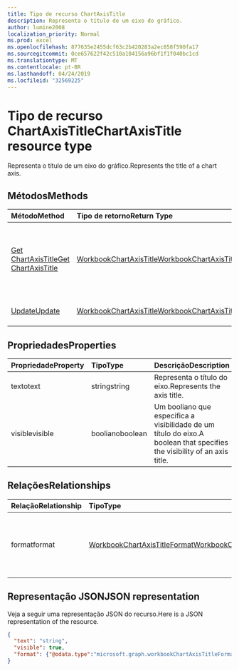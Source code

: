 ```yaml
---
title: Tipo de recurso ChartAxisTitle
description: Representa o título de um eixo do gráfico.
author: lumine2008
localization_priority: Normal
ms.prod: excel
ms.openlocfilehash: 877635e2455dcf63c2b420283a2ec858f590fa17
ms.sourcegitcommit: 0ce657622f42c510a104156a96bf1f1f040bc1cd
ms.translationtype: MT
ms.contentlocale: pt-BR
ms.lasthandoff: 04/24/2019
ms.locfileid: "32569225"
---
```

# <a name="chartaxistitle-resource-type"></a><span data-ttu-id="3d0f6-103">Tipo de recurso ChartAxisTitle</span><span class="sxs-lookup"><span data-stu-id="3d0f6-103">ChartAxisTitle resource type</span></span>

<span data-ttu-id="3d0f6-104">Representa o título de um eixo do gráfico.</span><span class="sxs-lookup"><span data-stu-id="3d0f6-104">Represents the title of a chart axis.</span></span>


## <a name="methods"></a><span data-ttu-id="3d0f6-105">Métodos</span><span class="sxs-lookup"><span data-stu-id="3d0f6-105">Methods</span></span>

| <span data-ttu-id="3d0f6-106">Método</span><span class="sxs-lookup"><span data-stu-id="3d0f6-106">Method</span></span>           | <span data-ttu-id="3d0f6-107">Tipo de retorno</span><span class="sxs-lookup"><span data-stu-id="3d0f6-107">Return Type</span></span>    |<span data-ttu-id="3d0f6-108">Descrição</span><span class="sxs-lookup"><span data-stu-id="3d0f6-108">Description</span></span>|
|:---------------|:--------|:----------|
|[<span data-ttu-id="3d0f6-109">Get ChartAxisTitle</span><span class="sxs-lookup"><span data-stu-id="3d0f6-109">Get ChartAxisTitle</span></span>](../api/chartaxistitle-get.md) | [<span data-ttu-id="3d0f6-110">WorkbookChartAxisTitle</span><span class="sxs-lookup"><span data-stu-id="3d0f6-110">WorkbookChartAxisTitle</span></span>](chartaxistitle.md) |<span data-ttu-id="3d0f6-111">Recupere as propriedades e os relacionamentos do objeto chartAxisTitle.</span><span class="sxs-lookup"><span data-stu-id="3d0f6-111">Read properties and relationships of chartAxisTitle object.</span></span>|
|[<span data-ttu-id="3d0f6-112">Update</span><span class="sxs-lookup"><span data-stu-id="3d0f6-112">Update</span></span>](../api/chartaxistitle-update.md) | [<span data-ttu-id="3d0f6-113">WorkbookChartAxisTitle</span><span class="sxs-lookup"><span data-stu-id="3d0f6-113">WorkbookChartAxisTitle</span></span>](chartaxistitle.md)    |<span data-ttu-id="3d0f6-114">Atualize o objeto ChartAxisTitle.</span><span class="sxs-lookup"><span data-stu-id="3d0f6-114">Update ChartAxisTitle object.</span></span> |

## <a name="properties"></a><span data-ttu-id="3d0f6-115">Propriedades</span><span class="sxs-lookup"><span data-stu-id="3d0f6-115">Properties</span></span>
| <span data-ttu-id="3d0f6-116">Propriedade</span><span class="sxs-lookup"><span data-stu-id="3d0f6-116">Property</span></span>     | <span data-ttu-id="3d0f6-117">Tipo</span><span class="sxs-lookup"><span data-stu-id="3d0f6-117">Type</span></span>   |<span data-ttu-id="3d0f6-118">Descrição</span><span class="sxs-lookup"><span data-stu-id="3d0f6-118">Description</span></span>|
|:---------------|:--------|:----------|
|<span data-ttu-id="3d0f6-119">texto</span><span class="sxs-lookup"><span data-stu-id="3d0f6-119">text</span></span>|<span data-ttu-id="3d0f6-120">string</span><span class="sxs-lookup"><span data-stu-id="3d0f6-120">string</span></span>|<span data-ttu-id="3d0f6-121">Representa o título do eixo.</span><span class="sxs-lookup"><span data-stu-id="3d0f6-121">Represents the axis title.</span></span>|
|<span data-ttu-id="3d0f6-122">visible</span><span class="sxs-lookup"><span data-stu-id="3d0f6-122">visible</span></span>|<span data-ttu-id="3d0f6-123">booliano</span><span class="sxs-lookup"><span data-stu-id="3d0f6-123">boolean</span></span>|<span data-ttu-id="3d0f6-124">Um booliano que especifica a visibilidade de um título do eixo.</span><span class="sxs-lookup"><span data-stu-id="3d0f6-124">A boolean that specifies the visibility of an axis title.</span></span>|

## <a name="relationships"></a><span data-ttu-id="3d0f6-125">Relações</span><span class="sxs-lookup"><span data-stu-id="3d0f6-125">Relationships</span></span>
| <span data-ttu-id="3d0f6-126">Relação</span><span class="sxs-lookup"><span data-stu-id="3d0f6-126">Relationship</span></span> | <span data-ttu-id="3d0f6-127">Tipo</span><span class="sxs-lookup"><span data-stu-id="3d0f6-127">Type</span></span>   |<span data-ttu-id="3d0f6-128">Descrição</span><span class="sxs-lookup"><span data-stu-id="3d0f6-128">Description</span></span>|
|:---------------|:--------|:----------|
|<span data-ttu-id="3d0f6-129">format</span><span class="sxs-lookup"><span data-stu-id="3d0f6-129">format</span></span>|[<span data-ttu-id="3d0f6-130">WorkbookChartAxisTitleFormat</span><span class="sxs-lookup"><span data-stu-id="3d0f6-130">WorkbookChartAxisTitleFormat</span></span>](chartaxistitleformat.md)|<span data-ttu-id="3d0f6-131">Representa a formatação do título do eixo do gráfico.</span><span class="sxs-lookup"><span data-stu-id="3d0f6-131">Represents the formatting of chart axis title.</span></span> <span data-ttu-id="3d0f6-132">Somente leitura.</span><span class="sxs-lookup"><span data-stu-id="3d0f6-132">Read-only.</span></span>|

## <a name="json-representation"></a><span data-ttu-id="3d0f6-133">Representação JSON</span><span class="sxs-lookup"><span data-stu-id="3d0f6-133">JSON representation</span></span>

<span data-ttu-id="3d0f6-134">Veja a seguir uma representação JSON do recurso.</span><span class="sxs-lookup"><span data-stu-id="3d0f6-134">Here is a JSON representation of the resource.</span></span>

<!--{
  "blockType": "resource",
  "baseType": "microsoft.graph.entity",
  "optionalProperties": [],
  "@odata.type": "microsoft.graph.workbookChartAxisTitle"
}-->

```json
{
  "text": "string",
  "visible": true,
  "format": {"@odata.type":"microsoft.graph.workbookChartAxisTitleFormat"}
}

```

<!-- uuid: 8fcb5dbc-d5aa-4681-8e31-b001d5168d79
2015-10-25 14:57:30 UTC -->
<!-- {
  "type": "#page.annotation",
  "description": "ChartAxisTitle resource",
  "keywords": "",
  "section": "documentation",
  "tocPath": ""
}-->
